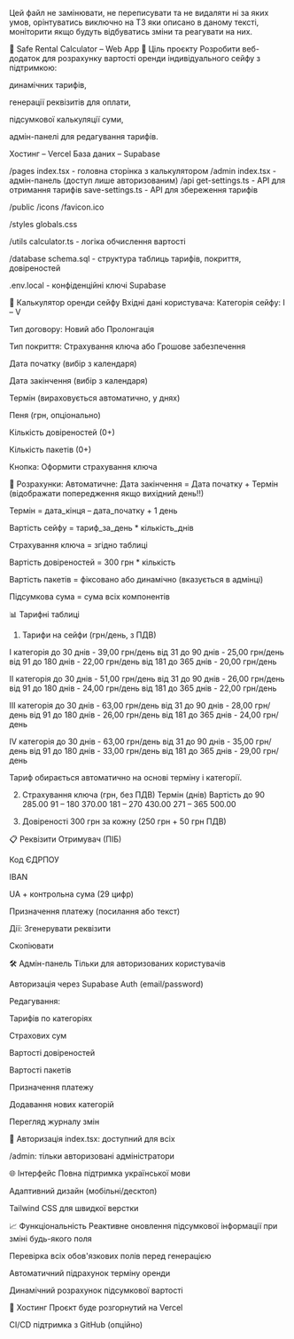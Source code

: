 Цей файл не замінювати, не переписувати та не видаляти ні за яких умов, орінтуватись виключно на ТЗ яки описано в даному тексті, моніторити якщо будуть відбуватись зміни та реагувати на них.

🔐 Safe Rental Calculator – Web App
🎯 Ціль проєкту
Розробити веб-додаток для розрахунку вартості оренди індивідуального сейфу з підтримкою:

динамічних тарифів,

генерації реквізитів для оплати,

підсумкової калькуляції суми,

адмін-панелі для редагування тарифів.

Хостинг – Vercel
База даних – Supabase

/pages
  index.tsx              - головна сторінка з калькулятором
  /admin
    index.tsx            - адмін-панель (доступ лише авторизованим)
  /api
    get-settings.ts      - API для отримання тарифів
    save-settings.ts     - API для збереження тарифів

/public
  /icons
  /favicon.ico

/styles
  globals.css

/utils
  calculator.ts          - логіка обчислення вартості

/database
  schema.sql             - структура таблиць тарифів, покриття, довіреностей

.env.local               - конфіденційні ключі Supabase


🧮 Калькулятор оренди сейфу
Вхідні дані користувача:
Категорія сейфу: I – V

Тип договору: Новий або Пролонгація

Тип покриття: Страхування ключа або Грошове забезпечення

Дата початку (вибір з календаря)

Дата закінчення (вибір з календаря)

Термін (вираховується автоматично, у днях)

Пеня (грн, опціонально)

Кількість довіреностей (0+)

Кількість пакетів (0+)

Кнопка: Оформити страхування ключа

🔢 Розрахунки:
Автоматичне:
Дата закінчення = Дата початку + Термін (відображати попередження якщо вихідний день!!)

Термін = дата_кінця – дата_початку + 1 день

Вартість сейфу = тариф_за_день * кількість_днів

Страхування ключа = згідно таблиці

Вартість довіреностей = 300 грн * кількість

Вартість пакетів = фіксовано або динамічно (вказується в адмінці)

Підсумкова сума = сума всіх компонентів

📊 Тарифні таблиці
1. Тарифи на сейфи (грн/день, з ПДВ)

І категорія
до 30 днів - 39,00 грн/день
від 31 до 90 днів - 25,00 грн/день
від 91 до 180 днів - 22,00 грн/день
від 181 до 365 днів - 20,00 грн/день


ІІ категорія
до 30 днів - 51,00 грн/день
від 31 до 90 днів - 26,00 грн/день
від 91 до 180 днів - 24,00 грн/день
від 181 до 365 днів - 22,00 грн/день


ІІІ категорія
до 30 днів - 63,00 грн/день
від 31 до 90 днів - 28,00 грн/день
від 91 до 180 днів - 26,00 грн/день
від 181 до 365 днів - 24,00 грн/день


ІV категорія
до 30 днів - 63,00 грн/день
від 31 до 90 днів - 35,00 грн/день
від 91 до 180 днів - 33,00 грн/день
від 181 до 365 днів - 29,00 грн/день


Тариф обирається автоматично на основі терміну і категорії.

2. Страхування ключа (грн, без ПДВ)
Термін (днів)	Вартість
до 90	285.00
91 – 180	370.00
181 – 270	430.00
271 – 365	500.00

3. Довіреності
300 грн за кожну (250 грн + 50 грн ПДВ)

📋 Реквізити
Отримувач (ПІБ)

Код ЄДРПОУ

IBAN

UA + контрольна сума (29 цифр)

Призначення платежу (посилання або текст)

Дії:
Згенерувати реквізити

Скопіювати

🛠️ Адмін-панель
Тільки для авторизованих користувачів

Авторизація через Supabase Auth (email/password)

Редагування:

Тарифів по категоріях

Страхових сум

Вартості довіреностей

Вартості пакетів

Призначення платежу

Додавання нових категорій

Перегляд журналу змін

🔐 Авторизація
index.tsx: доступний для всіх

/admin: тільки авторизовані адміністратори

🌐 Інтерфейс
Повна підтримка української мови

Адаптивний дизайн (мобільні/десктоп)

Tailwind CSS для швидкої верстки

📈 Функціональність
Реактивне оновлення підсумкової інформації при зміні будь-якого поля

Перевірка всіх обов'язкових полів перед генерацією

Автоматичний підрахунок терміну оренди

Динамічний розрахунок підсумкової вартості

🚀 Хостинг
Проєкт буде розгорнутий на Vercel

CI/CD підтримка з GitHub (опційно)